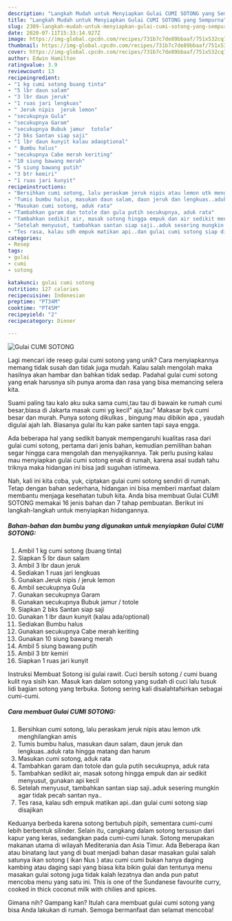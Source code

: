 ```yaml
---
description: "Langkah Mudah untuk Menyiapkan Gulai CUMI SOTONG yang Sempurna"
title: "Langkah Mudah untuk Menyiapkan Gulai CUMI SOTONG yang Sempurna"
slug: 2309-langkah-mudah-untuk-menyiapkan-gulai-cumi-sotong-yang-sempurna
date: 2020-07-11T15:33:14.927Z
image: https://img-global.cpcdn.com/recipes/731b7c7de89bbaaf/751x532cq70/gulai-cumi-sotong-foto-resep-utama.jpg
thumbnail: https://img-global.cpcdn.com/recipes/731b7c7de89bbaaf/751x532cq70/gulai-cumi-sotong-foto-resep-utama.jpg
cover: https://img-global.cpcdn.com/recipes/731b7c7de89bbaaf/751x532cq70/gulai-cumi-sotong-foto-resep-utama.jpg
author: Edwin Hamilton
ratingvalue: 3.9
reviewcount: 13
recipeingredient:
- "1 kg cumi sotong buang tinta"
- "5 lbr daun salam"
- "3 lbr daun jeruk"
- "1 ruas jari lengkuas"
- " Jeruk nipis  jeruk lemon"
- "secukupnya Gula"
- "secukupnya Garam"
- "secukupnya Bubuk jamur  totole"
- "2 bks Santan siap saji"
- "1 lbr daun kunyit kalau adaoptional"
- " Bumbu halus"
- "secukupnya Cabe merah keriting"
- "10 siung bawang merah"
- "5 siung bawang putih"
- "3 btr kemiri"
- "1 ruas jari kunyit"
recipeinstructions:
- "Bersihkan cumi sotong, lalu peraskam jeruk nipis atau lemon utk menghilangkan amis"
- "Tumis bumbu halus, masukan daun salam, daun jeruk dan lengkuas..aduk rata hingga matang dan harum"
- "Masukan cumi sotong, aduk rata"
- "Tambahkan garam dan totole dan gula putih secukupnya, aduk rata"
- "Tambahkan sedikit air, masak sotong hingga empuk dan air sedikit menyusut, gunakan api kecil"
- "Setelah menyusut, tambahkan santan siap saji..aduk sesering mungkin agar tidak pecah santan nya.."
- "Tes rasa, kalau sdh empuk matikan api..dan gulai cumi sotong siap disajikan"
categories:
- Resep
tags:
- gulai
- cumi
- sotong

katakunci: gulai cumi sotong 
nutrition: 127 calories
recipecuisine: Indonesian
preptime: "PT34M"
cooktime: "PT45M"
recipeyield: "2"
recipecategory: Dinner

---
```



![Gulai CUMI SOTONG](https://img-global.cpcdn.com/recipes/731b7c7de89bbaaf/751x532cq70/gulai-cumi-sotong-foto-resep-utama.jpg)

Lagi mencari ide resep gulai cumi sotong yang unik? Cara menyiapkannya memang tidak susah dan tidak juga mudah. Kalau salah mengolah maka hasilnya akan hambar dan bahkan tidak sedap. Padahal gulai cumi sotong yang enak harusnya sih punya aroma dan rasa yang bisa memancing selera kita.

Suami paling tau kalo aku suka sama cumi,tau tau di bawain ke rumah cumi besar,biasa di Jakarta masak cumi yg kecil&#34; aja,tau&#34; Makasar byk cumi besar dan murah. Punya sotong dikulkas , bingung mau dibikin apa , yaudah digulai ajah lah. Biasanya gulai itu kan pake santen tapi saya engga.

Ada beberapa hal yang sedikit banyak mempengaruhi kualitas rasa dari gulai cumi sotong, pertama dari jenis bahan, kemudian pemilihan bahan segar hingga cara mengolah dan menyajikannya. Tak perlu pusing kalau mau menyiapkan gulai cumi sotong enak di rumah, karena asal sudah tahu triknya maka hidangan ini bisa jadi suguhan istimewa.


Nah, kali ini kita coba, yuk, ciptakan gulai cumi sotong sendiri di rumah. Tetap dengan bahan sederhana, hidangan ini bisa memberi manfaat dalam membantu menjaga kesehatan tubuh kita. Anda bisa membuat Gulai CUMI SOTONG memakai 16 jenis bahan dan 7 tahap pembuatan. Berikut ini langkah-langkah untuk menyiapkan hidangannya.

<!--inarticleads1-->

##### Bahan-bahan dan bumbu yang digunakan untuk menyiapkan Gulai CUMI SOTONG:

1. Ambil 1 kg cumi sotong (buang tinta)
1. Siapkan 5 lbr daun salam
1. Ambil 3 lbr daun jeruk
1. Sediakan 1 ruas jari lengkuas
1. Gunakan  Jeruk nipis / jeruk lemon
1. Ambil secukupnya Gula
1. Gunakan secukupnya Garam
1. Gunakan secukupnya Bubuk jamur / totole
1. Siapkan 2 bks Santan siap saji
1. Gunakan 1 lbr daun kunyit (kalau ada/optional)
1. Sediakan  Bumbu halus
1. Gunakan secukupnya Cabe merah keriting
1. Gunakan 10 siung bawang merah
1. Ambil 5 siung bawang putih
1. Ambil 3 btr kemiri
1. Siapkan 1 ruas jari kunyit


Instruksi Membuat Sotong isi gulai rawit. Cuci bersih sotong / cumi buang kulit nya sisih kan. Masuk kan dalam sotong yang sudah di cuci lalu tusuk lidi bagian sotong yang terbuka. Sotong sering kali disalahtafsirkan sebagai cumi-cumi. 

<!--inarticleads2-->

##### Cara membuat Gulai CUMI SOTONG:

1. Bersihkan cumi sotong, lalu peraskam jeruk nipis atau lemon utk menghilangkan amis
1. Tumis bumbu halus, masukan daun salam, daun jeruk dan lengkuas..aduk rata hingga matang dan harum
1. Masukan cumi sotong, aduk rata
1. Tambahkan garam dan totole dan gula putih secukupnya, aduk rata
1. Tambahkan sedikit air, masak sotong hingga empuk dan air sedikit menyusut, gunakan api kecil
1. Setelah menyusut, tambahkan santan siap saji..aduk sesering mungkin agar tidak pecah santan nya..
1. Tes rasa, kalau sdh empuk matikan api..dan gulai cumi sotong siap disajikan


Keduanya berbeda karena sotong bertubuh pipih, sementara cumi-cumi lebih berbentuk silinder. Selain itu, cangkang dalam sotong tersusun dari kapur yang keras, sedangkan pada cumi-cumi lunak. Sotong merupakan makanan utama di wilayah Mediterania dan Asia Timur. Ada Beberapa ikan atau binatang laut yang di buat menjadi bahan dasar masakan gulai salah satunya ikan sotong ( ikan Nus ) atau cumi cumi bukan hanya daging kambing atau daging sapi yang biasa kita bikin gulai dan tentunya menu masakan gulai sotong juga tidak kalah lezatnya dan anda pun patut mencoba menu yang satu ini. This is one of the Sundanese favourite curry, cooked in thick coconut milk with chilies and spices. 

Gimana nih? Gampang kan? Itulah cara membuat gulai cumi sotong yang bisa Anda lakukan di rumah. Semoga bermanfaat dan selamat mencoba!
